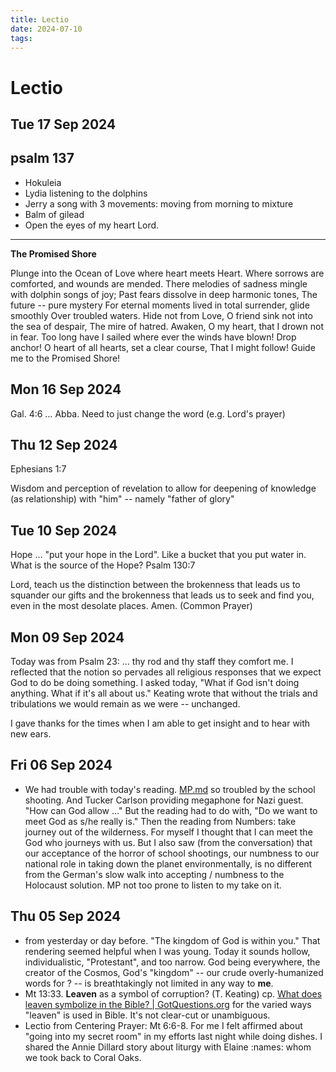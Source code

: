 ```yaml
---
title: Lectio
date: 2024-07-10
tags: 
---
```

# Lectio
## Tue 17 Sep 2024 
## psalm 137

- Hokuleia
-   Lydia listening to the dolphins
-   Jerry a song with 3 movements: moving from morning to mixture
-   Balm of gilead
-   Open the eyes of my heart Lord.

---

  **The Promised Shore**

Plunge into the Ocean of Love where heart meets Heart.
Where sorrows are comforted, and wounds are mended.
There melodies of sadness mingle with dolphin songs of joy;
Past fears dissolve in deep harmonic tones,
The future -- pure mystery
For eternal moments lived in total surrender, glide smoothly
Over troubled waters.
Hide not from Love, O friend sink not into the sea of despair,
The mire of hatred.
Awaken, O my heart, that I drown not in fear.
Too long have I sailed where ever the winds have blown!
Drop anchor! O heart of all hearts, set a clear course,
That I might follow! Guide me to the Promised Shore!
## Mon 16 Sep 2024 
Gal. 4:6 … Abba. Need to just change the word (e.g. Lord's prayer)
## Thu 12 Sep 2024 
Ephesians 1:7

Wisdom and perception of revelation to allow for deepening of knowledge (as relationship) with "him" -- namely "father of glory"
## Tue 10 Sep 2024 
Hope … "put your hope in the Lord". Like a bucket that you put water in. What is the source of the Hope? Psalm 130:7

Lord, teach us the distinction between the brokenness that leads us to squander our gifts and the brokenness that leads us to seek and find you, even in the most desolate places. Amen. (Common Prayer)
## Mon 09 Sep 2024 
Today was from Psalm 23: … thy rod and thy staff they comfort me. I reflected that the notion so pervades all religious responses that we expect God to do be doing something. I asked today, "What if God isn't doing anything. What if it's all about us." Keating wrote that without the trials and tribulations we would remain as we were -- unchanged. 

I gave thanks for the times when I am able to get insight and to hear with new ears.
## Fri 06 Sep 2024 
- We had trouble with today's reading. [MP.md](MP.md) so troubled by the school shooting. And Tucker Carlson providing megaphone for Nazi guest. "How can God allow …" But the reading had to do with, "Do we want to meet God as s/he really is." Then the reading from Numbers: take journey out of the wilderness. For myself I thought that I can meet the God who journeys with us. But I also saw (from the conversation) that our acceptance of the horror of school shootings, our numbness to our national role in taking down the planet environmentally, is no different from the German's slow walk into accepting / numbness to the Holocaust solution. MP not too prone to listen to my take on it.
## Thu 05 Sep 2024 
- from yesterday or day before. "The kingdom of God is within you." That rendering seemed helpful when I was young. Today it sounds hollow, individualistic, "Protestant", and too narrow. God being everywhere, the creator of the Cosmos, God's "kingdom" -- our crude overly-humanized words for ? -- is breathtakingly not limited in any way to **me**. 
- Mt 13:33. **Leaven** as a symbol of corruption? (T. Keating) cp. [What does leaven symbolize in the Bible? | GotQuestions.org](https://www.gotquestions.org/leaven-in-the-Bible.html "What does leaven symbolize in the Bible? | GotQuestions.org") for the varied ways "leaven" is used in Bible. It's not clear-cut or unambiguous.
- Lectio from Centering Prayer: Mt 6:6-8. For me I felt affirmed about "going into my secret room" in my efforts last night while doing dishes. I shared the Annie Dillard story about liturgy with Elaine :names: whom we took back to Coral Oaks. 
